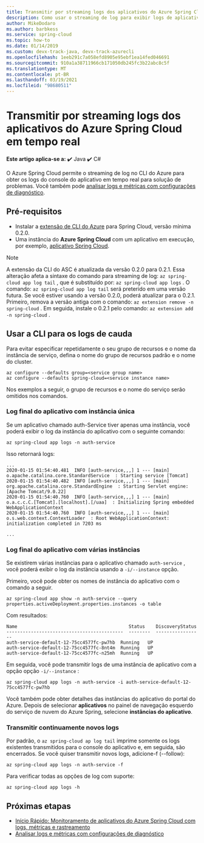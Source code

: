 ```yaml
---
title: Transmitir por streaming logs dos aplicativos do Azure Spring Cloud em tempo real
description: Como usar o streaming de log para exibir logs de aplicativo instantaneamente
author: MikeDodaro
ms.author: barbkess
ms.service: spring-cloud
ms.topic: how-to
ms.date: 01/14/2019
ms.custom: devx-track-java, devx-track-azurecli
ms.openlocfilehash: 1eeb291c7a058efd8905e95ebf1ea14fed046691
ms.sourcegitcommit: 910a1a38711966cb171050db245fc3b22abc8c5f
ms.translationtype: MT
ms.contentlocale: pt-BR
ms.lasthandoff: 03/19/2021
ms.locfileid: "98680511"
---
```

# <a name="stream-azure-spring-cloud-app-logs-in-real-time"></a>Transmitir por streaming logs dos aplicativos do Azure Spring Cloud em tempo real

**Este artigo aplica-se a:** ✔️ Java ✔️ C#

O Azure Spring Cloud permite o streaming de log no CLI do Azure para obter os logs do console do aplicativo em tempo real para solução de problemas. Você também pode [analisar logs e métricas com configurações de diagnóstico](./diagnostic-services.md).

## <a name="prerequisites"></a>Pré-requisitos

* Instalar a [extensão de CLI do Azure](/cli/azure/install-azure-cli) para Spring Cloud, versão mínima 0.2.0.
* Uma instância do **Azure Spring Cloud** com um aplicativo em execução, por exemplo, [aplicativo Spring Cloud](./spring-cloud-quickstart.md).

> [!NOTE]
>  A extensão da CLI do ASC é atualizada da versão 0.2.0 para 0.2.1. Essa alteração afeta a sintaxe do comando para streaming de log: `az spring-cloud app log tail` , que é substituído por: `az spring-cloud app logs` . O comando: `az spring-cloud app log tail` será preterido em uma versão futura. Se você estiver usando a versão 0.2.0, poderá atualizar para o 0.2.1. Primeiro, remova a versão antiga com o comando: `az extension remove -n spring-cloud` .  Em seguida, instale o 0.2.1 pelo comando: `az extension add -n spring-cloud` .

## <a name="use-cli-to-tail-logs"></a>Usar a CLI para os logs de cauda

Para evitar especificar repetidamente o seu grupo de recursos e o nome da instância de serviço, defina o nome do grupo de recursos padrão e o nome do cluster.
```azurecli
az configure --defaults group=<service group name>
az configure --defaults spring-cloud=<service instance name>
```
Nos exemplos a seguir, o grupo de recursos e o nome do serviço serão omitidos nos comandos.

### <a name="tail-log-for-app-with-single-instance"></a>Log final do aplicativo com instância única
Se um aplicativo chamado auth-Service tiver apenas uma instância, você poderá exibir o log da instância do aplicativo com o seguinte comando:
```azurecli
az spring-cloud app logs -n auth-service
```
Isso retornará logs:
```output
...
2020-01-15 01:54:40.481  INFO [auth-service,,,] 1 --- [main] o.apache.catalina.core.StandardService  : Starting service [Tomcat]
2020-01-15 01:54:40.482  INFO [auth-service,,,] 1 --- [main] org.apache.catalina.core.StandardEngine  : Starting Servlet engine: [Apache Tomcat/9.0.22]
2020-01-15 01:54:40.760  INFO [auth-service,,,] 1 --- [main] o.a.c.c.C.[Tomcat].[localhost].[/uaa]  : Initializing Spring embedded WebApplicationContext
2020-01-15 01:54:40.760  INFO [auth-service,,,] 1 --- [main] o.s.web.context.ContextLoader  : Root WebApplicationContext: initialization completed in 7203 ms

...
```

### <a name="tail-log-for-app-with-multiple-instances"></a>Log final do aplicativo com várias instâncias
Se existirem várias instâncias para o aplicativo chamado `auth-service` , você poderá exibir o log da instância usando a `-i/--instance` opção. 

Primeiro, você pode obter os nomes de instância do aplicativo com o comando a seguir.

```azurecli
az spring-cloud app show -n auth-service --query properties.activeDeployment.properties.instances -o table
```
Com resultados:

```output
Name                                         Status    DiscoveryStatus
-------------------------------------------  --------  -----------------
auth-service-default-12-75cc4577fc-pw7hb  Running   UP
auth-service-default-12-75cc4577fc-8nt4m  Running   UP
auth-service-default-12-75cc4577fc-n25mh  Running   UP
``` 
Em seguida, você pode transmitir logs de uma instância de aplicativo com a opção opção `-i/--instance` :

```azurecli
az spring-cloud app logs -n auth-service -i auth-service-default-12-75cc4577fc-pw7hb
```

Você também pode obter detalhes das instâncias do aplicativo do portal do Azure.  Depois de selecionar **aplicativos** no painel de navegação esquerdo do serviço de nuvem do Azure Spring, selecione **instâncias do aplicativo**.

### <a name="continuously-stream-new-logs"></a>Transmitir continuamente novos logs
Por padrão, o `az spring-cloud ap log tail` imprime somente os logs existentes transmitidos para o console do aplicativo e, em seguida, são encerrados. Se você quiser transmitir novos logs, adicione-f (--follow):  

```azurecli
az spring-cloud app logs -n auth-service -f
``` 
Para verificar todas as opções de log com suporte:
```azurecli
az spring-cloud app logs -h 
```

## <a name="next-steps"></a>Próximas etapas
* [Início Rápido: Monitoramento de aplicativos do Azure Spring Cloud com logs, métricas e rastreamento](spring-cloud-quickstart-logs-metrics-tracing.md)
* [Analisar logs e métricas com configurações de diagnóstico](./diagnostic-services.md)

